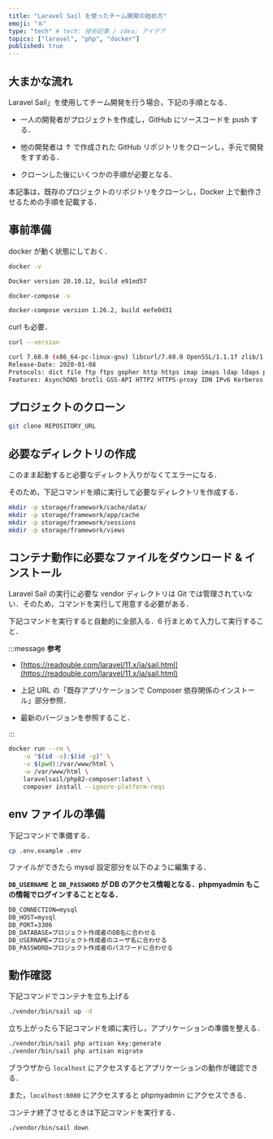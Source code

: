 ```yaml
---
title: "Laravel Sail を使ったチーム開発の始め方"
emoji: "⛵️"
type: "tech" # tech: 技術記事 / idea: アイデア
topics: ["laravel", "php", "docker"]
published: true
---
```


## 大まかな流れ

Laravel Sail」を使用してチーム開発を行う場合，下記の手順となる．

- 一人の開発者がプロジェクトを作成し，GitHub にソースコードを push する．

- 他の開発者は ↑ で作成された GitHub リポジトリをクローンし，手元で開発をすすめる．

- クローンした後にいくつかの手順が必要となる．

本記事は，既存のプロジェクトのリポジトリをクローンし，Docker 上で動作させるための手順を記載する．

## 事前準備

docker が動く状態にしておく．

```bash
docker -v

Docker version 20.10.12, build e91ed57

docker-compose -v

docker-compose version 1.26.2, build eefe0d31
```

curl も必要．

```bash
curl --version

curl 7.68.0 (x86_64-pc-linux-gnu) libcurl/7.68.0 OpenSSL/1.1.1f zlib/1.2.11 brotli/1.0.7 libidn2/2.2.0 libpsl/0.21.0 (+libidn2/2.2.0) libssh/0.9.3/openssl/zlib nghttp2/1.40.0 librtmp/2.3
Release-Date: 2020-01-08
Protocols: dict file ftp ftps gopher http https imap imaps ldap ldaps pop3 pop3s rtmp rtsp scp sftp smb smbs smtp smtps telnet tftp
Features: AsynchDNS brotli GSS-API HTTP2 HTTPS-proxy IDN IPv6 Kerberos Largefile libz NTLM NTLM_WB PSL SPNEGO SSL TLS-SRP UnixSockets
```

## プロジェクトのクローン

```bash
git clone REPOSITORY_URL
```

## 必要なディレクトリの作成

このまま起動すると必要なディレクト入りがなくてエラーになる．

そのため，下記コマンドを順に実行して必要なディレクトリを作成する．

```bash
mkdir -p storage/framework/cache/data/
mkdir -p storage/framework/app/cache
mkdir -p storage/framework/sessions
mkdir -p storage/framework/views
```

## コンテナ動作に必要なファイルをダウンロード & インストール

Laravel Sail の実行に必要な vendor ディレクトリは Git では管理されていない．そのため，コマンドを実行して用意する必要がある．

下記コマンドを実行すると自動的に全部入る．6 行まとめて入力して実行すること．

:::message
**参考**

- [https://readouble.com/laravel/11.x/ja/sail.html](https://readouble.com/laravel/11.x/ja/sail.html)

- 上記 URL の「既存アプリケーションで Composer 依存関係のインストール」部分参照．

- 最新のバージョンを参照すること．

:::

```bash
docker run --rm \
    -u "$(id -u):$(id -g)" \
    -v $(pwd):/var/www/html \
    -w /var/www/html \
    laravelsail/php82-composer:latest \
    composer install --ignore-platform-reqs
```

## env ファイルの準備

下記コマンドで準備する．

```bash
cp .env.example .env
```

ファイルができたら mysql 設定部分を以下のように編集する．

**`DB_USERNAME` と `DB_PASSWORD` が DB のアクセス情報となる．phpmyadmin もこの情報でログインすることとなる．**

```txt
DB_CONNECTION=mysql
DB_HOST=mysql
DB_PORT=3306
DB_DATABASE=プロジェクト作成者のDB名に合わせる
DB_USERNAME=プロジェクト作成者のユーザ名に合わせる
DB_PASSWORD=プロジェクト作成者のパスワードに合わせる
```

## 動作確認

下記コマンドでコンテナを立ち上げる

```bash
./vendor/bin/sail up -d
```

立ち上がったら下記コマンドを順に実行し，アプリケーションの準備を整える．

```bash
./vendor/bin/sail php artisan key:generate
./vendor/bin/sail php artisan migrate
```

ブラウザから `localhost` にアクセスするとアプリケーションの動作が確認できる．

また，`localhost:8080` にアクセスすると phpmyadmin にアクセスできる．

コンテナ終了させるときは下記コマンドを実行する．

```bash
./vendor/bin/sail down
```
